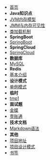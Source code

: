 - [首页](/)
- **Java知识点**
- [JVM内存模型](/java/jvm1)
- [JMM与内存可见性](/java/jmm)
- [类加载机制](/java/class)
- **SpringBoot**
- [SpringBoot](/springboot/)
- **SpringCloud**
- [SpringCloud](/springcloud/)
- **数据库**
- [MySQL](/database/mysql)
- **Redis**
- [基本介绍](/redis/)
- **设计模式**
- [单例模式](/pattern/singleton)
- **临时**
- [tmp1](/tmp/tmp1)
- **面试题**
- [金蝶](/interview/kingdee)
- [壹账通](/interview/oneconnectft)
- **技术文档**
- [Markdown语法](/markdown/)
- **其他**
- [项目地址](/project/)
- [项目设计模式](/project/pattern)
- [书签](/bookmark/)